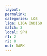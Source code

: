 ```yaml
---
layout: 
permalink: 
categories: LO8
liga: LIGA INDIGO
match: 2
local: SPH
r1: 2
r2: 0
out: DARK
---
```

